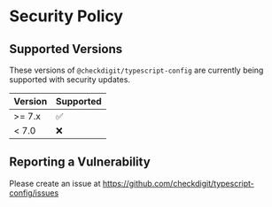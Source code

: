 # Security Policy

## Supported Versions

These versions of `@checkdigit/typescript-config` are currently being supported with security updates.

| Version | Supported          |
| ------- | ------------------ |
| \>= 7.x | :white_check_mark: |
| \< 7.0  | :x:                |

## Reporting a Vulnerability

Please create an issue at https://github.com/checkdigit/typescript-config/issues
